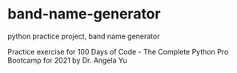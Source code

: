 # band-name-generator
python practice project, band name generator

Practice exercise for 100 Days of Code - The Complete Python Pro Bootcamp for 2021 by Dr. Angela Yu

